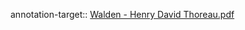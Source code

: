 annotation-target:: [Walden - Henry David Thoreau.pdf](file:///C:/Users/NAZARENO/Documents/Imaginalaxia/Personal/OriginExis/Libros/Pdfs/Walden%20-%20Henry%20David%20Thoreau.pdf)



